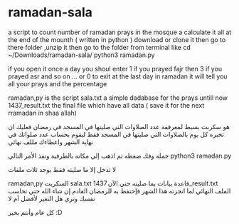 # ramadan-sala
a script to count number of ramadan prays in the mosque a calculate it all at the end of the mounth ( written in python )
download or clone it then go to there folder ,unzip it then go to the folder from terminal like
cd ~/Downloads/ramadan-sala/
python3 ramadan.py

if you open it once a day  you shoul enter  1 if you prayed fajr  then 3 if you prayed asr and so on ... or 0 to exit 
at the last day in ramadan it will tell you all your prays and the percentage

ramadan,py is the script
sala.txt a simple dadabase for the prays untill now
1437_result.txt the final file which have all data ( save it for the next rramadan in shaa allah)

هو سكربت بسيط لمعرففة عدد الصلاوات التي صليتها في المسجد في رمضان فعليك ان تخبره كل يوم بالصلاوات التي صليتها في المسجد فقط 
ليقوم بحساب عدد صلواتك في نهاية الشهر واعطاءك مللف نهائي

حمله وفك ضغطه ثم اذهب إلي مكانه بالطرفية  ونفذ الأمر التالي
python3 ramadan.py

لا تدخل إلا ما صليته فقط 
يوجد ثلاث ملفات 

ramadan,py السكربت
sala.txt قاعدة بيانات بما صليته حتي الآن
1437_result.txt الملف النهائي لما انجزته هذا الشهر فإحتفظ به للرمضان القادم إن شاء الله حتي تحاسب نفسك وتري هل التغير لأفضل أم لا 

كل عام وأنتم بخير :D

